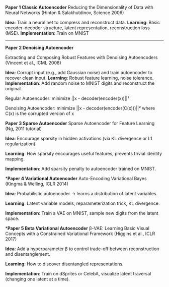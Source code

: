 **Paper 1 Classic Autoencoder**
Reducing the Dimensionality of Data with Neural Networks (Hinton & Salakhutdinov, Science 2006)

**Idea**: Train a neural net to compress and reconstruct data.
**Learning**: Basic encoder–decoder structure, latent representation, reconstruction loss (MSE).
**Implementation**: Train on MNIST
<hr>

**Paper 2 Denoising Autoencoder**

Extracting and Composing Robust Features with Denoising Autoencoders (Vincent et al., ICML 2008)

**Idea**: Corrupt input (e.g., add Gaussian noise) and train autoencoder to recover clean input.
**Learning**: Robust feature learning, noise tolerance.
**Implementation**: Add random noise to MNIST digits and reconstruct the original.

Regular Autoencoder: minimize ||x - decoder(encoder(x))||²

Denoising Autoencoder: minimize ||x - decoder(encoder(C(x)))||²
                    where C(x) is the corrupted version of x

**Paper 3 Sparse Autoencoder**
Sparse Autoencoder for Feature Learning (Ng, 2011 tutorial)

**Idea**: Encourage sparsity in hidden activations (via KL divergence or L1 regularization).

**Learning**: How sparsity encourages useful features, prevents trivial identity mapping.

**Implementation**: Add sparsity penalty to autoencoder trained on MNIST.

***Paper 4 Variational Autoencoder**
Auto-Encoding Variational Bayes (Kingma & Welling, ICLR 2014)

**Idea**: Probabilistic autoencoder → learns a distribution of latent variables.

**Learning**: Latent variable models, reparameterization trick, KL divergence.

**Implementation**: Train a VAE on MNIST, sample new digits from the latent space.

***Paper 5 Beta Variational Autoencoder**
β-VAE: Learning Basic Visual Concepts with a Constrained Variational Framework (Higgins et al., ICLR 2017)

**Idea**: Add a hyperparameter β to control trade-off between reconstruction and disentanglement.

**Learning**: How to discover disentangled representations.

**Implementation**: Train on dSprites or CelebA, visualize latent traversal (changing one latent at a time).